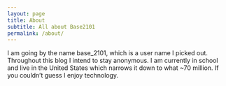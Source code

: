 ```yaml
---
layout: page
title: About
subtitle: All about Base2101
permalink: /about/
---
```



I am going by the name base_2101, which is a user name I picked out. Throughout this blog I intend to stay anonymous. I am currently in school and live in the United States which narrows it down to what ~70 million. If you couldn’t guess I enjoy technology.
